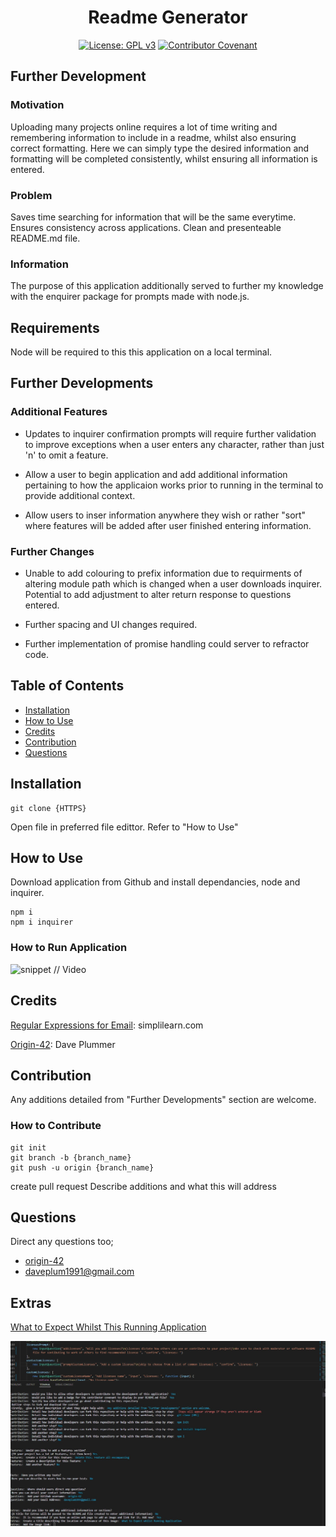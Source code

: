 <div align="center">

# Readme Generator
  
</div>

<div align="center">

  
[![License: GPL v3](https://img.shields.io/badge/License-GPLv3-blue.svg)](https://www.gnu.org/licenses/gpl-3.0) [![Contributor Covenant](https://img.shields.io/badge/Contributor%20Covenant-2.1-4baaaa.svg)](code_of_conduct.md) 

</div>

## Further Development

### Motivation

Uploading many projects online requires a lot of time writing and remembering information to include in a readme, whilst also ensuring correct formatting. Here we can simply type the desired information and formatting will be completed consistently, whilst ensuring all information is entered.

### Problem

Saves time searching for information that will be the same everytime. Ensures consistency across applications. Clean and presenteable README.md file. 

### Information

The purpose of this application additionally served to further my knowledge with the enquirer package for prompts made with node.js.

## Requirements

Node will be required to this this application on a local terminal. 

## Further Developments

### Additional Features

- Updates to inquirer confirmation prompts will require further validation to improve exceptions when a user enters any character, rather than just 'n' to omit a feature. 

- Allow a user to begin application and add additional information pertaining to how the applicaion works prior to running in the terminal to provide additional context.

- Allow users to inser information anywhere they wish or rather "sort" where features will be added after user finished entering information.

### Further Changes

- Unable to add colouring to prefix information due to requirments of altering module path which is changed when a user downloads inquirer. Potential to add adjustment to alter return response to questions entered.

- Further spacing and UI changes required.

- Further implementation of promise handling could server to refractor code.

## Table of Contents

* [Installation](#installation)
* [How to Use](#how-to-use)
* [Credits](#credits)
* [Contribution](#contribution)
* [Questions](#questions)

## Installation

```
git clone {HTTPS}
```
Open file in preferred file edittor.
Refer to "How to Use"

## How to Use

Download application from Github and install dependancies, node and inquirer.

```
npm i
npm i inquirer
```

### How to Run Application

![snippet](${photo.howToUseImagesLink}) // Video

## Credits

[Regular Expressions for Email](https://www.simplilearn.com/tutorials/javascript-tutorial/email-validation-in-javascript): simplilearn.com

[Origin-42](https://github.com/origin-42): Dave Plummer

## Contribution

Any additions detailed from "Further Developments" section are welcome.

### How to Contribute

```
git init
git branch -b {branch_name}
git push -u origin {branch_name}
```

create pull request
Describe additions and what this will address

## Questions

Direct any questions too;

- [origin-42](https://github.com/origin-42)
- daveplum1991@gmail.com

## Extras

[What to Expect Whilst This Running Application](./utils/images/generator_screenshot.jpg)

![snippet](./utils/screenshots/generator_screenshot.jpg)

